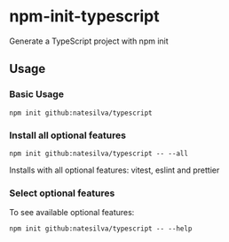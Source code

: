 # npm-init-typescript

Generate a TypeScript project with npm init

## Usage


### Basic Usage

```
npm init github:natesilva/typescript
```

### Install all optional features

```
npm init github:natesilva/typescript -- --all
```

Installs with all optional features: vitest, eslint and prettier

### Select optional features

To see available optional features:

```
npm init github:natesilva/typescript -- --help
```
